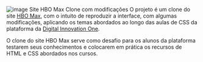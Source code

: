 ![image](https://github.com/user-attachments/assets/dee71927-0027-4c65-ba48-c2288299d345)
Site HBO Max
Clone com modificações
O projeto é um clone do site [HBO Max](https://www.max.com/br/pt), com o intuito de reproduzir a interface, com algumas modificações, aplicando os temas abordados ao longo das aulas de CSS da plataforma da [Digital Innovation One](https://www.dio.me/).

O clone do site HBO Max serve como desafio para os alunos da plataforma testarem seus conhecimentos e colocarem em prática os recursos de HTML e CSS abordados nos cursos.


